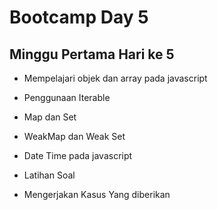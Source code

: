 # Bootcamp Day 5

## Minggu Pertama Hari ke 5

* Mempelajari objek dan array pada javascript

* Penggunaan Iterable

* Map dan Set

* WeakMap dan Weak Set 

* Date Time pada javascript

* Latihan Soal 

* Mengerjakan Kasus Yang diberikan

